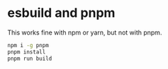 # esbuild and pnpm

This works fine with npm or yarn, but not with pnpm.

```bash
npm i -g pnpm
pnpm install
pnpm run build
```
